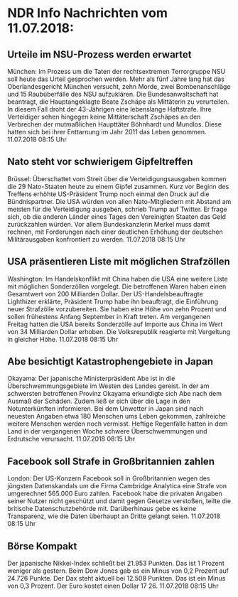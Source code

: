# NDR Info Nachrichten vom 11.07.2018:


## Urteile im NSU-Prozess werden erwartet
München: Im Prozess um die Taten der rechtsextremen Terrorgruppe NSU soll heute das Urteil gesprochen werden. Mehr als fünf Jahre lang hat das Oberlandesgericht München versucht, zehn Morde, zwei Bombenanschläge und 15 Raubüberfälle des NSU aufzuklären. Die Bundesanwaltschaft hat beantragt, die Hauptangeklagte Beate Zschäpe als Mittäterin zu verurteilen. In diesem Fall droht der 43-Jährigen eine lebenslange Haftstrafe. Ihre Verteidiger sehen hingegen keine Mittäterschaft Zschäpes an den Verbrechen der mutmaßlichen Haupttäter Böhnhardt und Mundlos. Diese hatten sich bei ihrer Enttarnung im Jahr 2011 das Leben genommen. 11.07.2018 08:15 Uhr 

## Nato steht vor schwierigem Gipfeltreffen
Brüssel: Überschattet vom Streit über die Verteidigungsausgaben kommen die 29 Nato-Staaten heute zu einem Gipfel zusammen. Kurz vor Beginn des Treffens erhöhte US-Präsident Trump noch einmal den Druck auf die Bündnispartner. Die USA würden von allen Nato-Mitgliedern mit Abstand am meisten für die Verteidigung ausgeben, schrieb Trump auf Twitter. Er frage sich, ob die anderen Länder eines Tages den Vereinigten Staaten das Geld zurückzahlen würden. Vor allem Bundeskanzlerin Merkel muss damit rechnen, mit Forderungen nach einer deutlichen Erhöhung der deutschen Militärausgaben konfrontiert zu werden. 11.07.2018 08:15 Uhr 

## USA präsentieren Liste mit möglichen Strafzöllen
Washington: Im Handelskonflikt mit China haben die USA eine weitere Liste mit möglichen Sonderzöllen vorgelegt. Die betroffenen Waren haben einen Gesamtwert von 200 Milliarden Dollar. Der US-Handelsbeauftragte Lighthizer erklärte, Präsident Trump habe ihn beauftragt, die Einführung neuer Strafzölle vorzubereiten. Sie haben eine Höhe von zehn Prozent und sollen frühestens Anfang September in Kraft treten. Am vergangenen Freitag hatten die USA bereits Sonderzölle auf Importe aus China im Wert von 34 Milliarden Dollar erhoben. Die Volksrepublik reagierte mit Vergeltung in gleicher Höhe. 11.07.2018 08:15 Uhr 

## Abe besichtigt Katastrophengebiete in Japan
Okayama: Der japanische Ministerpräsident Abe ist in die Überschwemmungsgebiete im Westen des Landes gereist. In der am schwersten betroffenen Provinz Okayama erkundigte sich Abe nach dem Ausmaß der Schäden. Zudem ließ er sich über die Lage in den Notunterkünften informieren. Bei dem Unwetter in Japan sind nach neuesten Angaben etwa 180 Menschen ums Leben gekommen, zahlreiche weitere Menschen werden noch vermisst. Heftige Regenfälle hatten in dem Land in der vergangenen Woche schwere Überschwemmungen und Erdrutsche verursacht. 11.07.2018 08:15 Uhr 

## Facebook soll Strafe in Großbritannien zahlen
London: Der US-Konzern Facebook soll in Großbritannien wegen des jüngsten Datenskandals um die Firma Cambridge Analytica eine Strafe von umgerechnet 565.000 Euro zahlen. Facebook habe die privaten Angaben seiner Nutzer nicht geschützt und damit gegen Gesetze verstoßen, teilte die britische Datenschutzbehörde mit. Darüberhinaus gebe es keine Transparenz, wie die Daten überhaupt an Dritte gelangt seien. 11.07.2018 08:15 Uhr 

## Börse Kompakt
Der japanische Nikkei-Index schließt bei 21.953 Punkten. Das ist 1 Prozent weniger als gestern. Beim Dow Jones gab es ein Minus von 0,2 Prozent auf 24.726 Punkte. Der Dax steht aktuell bei 12.508 Punkten. Das ist ein Minus von 0,3 Prozent. Der Euro kostet einen Dollar 17 26. 11.07.2018 08:15 Uhr 
